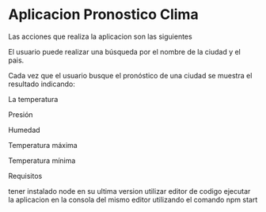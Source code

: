 # Aplicacion Pronostico Clima
Las acciones que realiza la aplicacion son las siguientes

El usuario puede realizar una búsqueda por el nombre de la ciudad y el pais. 

Cada vez que el usuario busque el pronóstico de una ciudad se muestra el resultado indicando:

La temperatura

Presión

Humedad

Temperatura máxima

Temperatura mínima


Requisitos

tener instalado node en su ultima version
utilizar editor de codigo 
ejecutar la aplicacion en la consola del mismo editor utilizando el comando
npm start 


